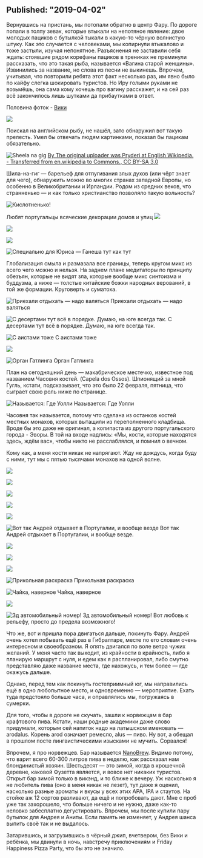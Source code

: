 Published: "2019-04-02"
--------------------------
Вернувшись на пристань, мы потопали обратно в центр Фару. По дороге попали в толпу зевак, которые втыкали на непотяное явление: двое молодых пациков с бутылкой тыкали в какую-то чёрную волнистую штуку. Как это случается с человеками, мы копирнули втыкалово и тоже застыли, изучая непонятное. Разъяснения не заставили себя ждать: стоявшие рядом корефаны пациков в трениках не преминули рассказать, что это такая рыба, называется «Вагина старой женщины». Извинились за название, но слова из песни не выкинешь. Впрочем, учитывая, что повторили ребята этот факт несколько раз, им явно было по кайфу слегка шокировать туристов. Но Иру голыми руками не возьмёшь, она сама кому хочешь про вагину расскажет, и на сей раз всё закончилось лишь шутками да прибаутками в ответ.

Половина фоток - [Вики](https://www.instagram.com/viktorija_shaktishali/)

![](https://lh3.googleusercontent.com/T8wD23Uc8YXMCqmWmx5kBN8JUhT5H25ub7Urj5zsXNW2oL9Z59L4j43H3yogZx_9FpEC4OkkzmZITuEDCC4)


Поискал на английском рыбу, не нашёл, зато обнаружил вот такую прелесть. Умел бы отвечать людям картинками, показал бы пацикам обязательно.

![Sheela na gig](https://lh3.googleusercontent.com/rCqgxZUF0mjJuKIbwgxQZsXXbQ9rOvhgBRy7VW1lGH-6ErfrI8-LBsWSue9CxWwfB2DYoHuqnVQU95hhuZM)
[By The original uploader was Pryderi at English Wikipedia. - Transferred from en.wikipedia to Commons., CC BY-SA 3.0](https://commons.wikimedia.org/w/index.php?curid=2138106) 

Шила-на-гиг — барельеф для отпугивания злых духов (или чёрт знает для чего), обнаружить можно во многих странах западной Европы, но особенно в Великобритании и Ирландии. Родом из средних веков, что странненько — и как только христианство позволяло такую вольность?


![Кислотненько!](https://lh3.googleusercontent.com/4hZdA2JIJYty6nmiLBXXDNrSd0NSEUY9eLnk3qq2l96D3PelUCpRbHm85nTirHpUbHsiIiRrusOnzqdylSI)

Любят португальцы всяческие декорации домов и улиц
![](https://lh3.googleusercontent.com/BKP2Ltp187b18THMkHkdItWN7PSlt0DQgdYRUo8bLGwUMvjN5gM-TibDD7JjupBc2zOpw3YC6Y41ZRqx3Uc)

![](https://lh3.googleusercontent.com/9Z5Et9LtKgzxLWtbMlUy1PkvEs15cUrdK-z80Vir0fMrHEn7kIwoMyg1VJwW9B2CQAEZMt9XSi6N22tiACg)

![](https://lh3.googleusercontent.com/sYlTZGhayywEvE2ebHyyot2NOO7fExg08ZDxT7Ts8u-HBUPyLrrk7R0YJ4KrY-sdPsXMTfe96BHwHKE5Yog)


![Специально для Юриса — Ганеша тут как тут](https://lh3.googleusercontent.com/YrAp_9fx1Ur0cqZ2Oqkyj5CQFaFa_JBLJYi6ps-ar-SFKhhZS2CeLxo6ziCDXjGCI3gi6gqtQRw7blAI9sY)

Глобализация смыла и размазала все границы, теперь кругом микс из всего чего можно и нельзя. На заднем плане медитаторы по принципу обезъян, которые не видят зла, которые вообще микс синтоизма и буддузма, а ниже — толстые китайские божки народных верований, в той же формации. Круговерть и суматоха.


![Приехали отдыхать — надо валяться](https://lh3.googleusercontent.com/7jR2abMbLXotn2FcYbJ1pCn4Mz9dVtoPc-ya77J5YMng4j87mB5Dx0MtokJsvf6_jOCNRFAYv2NKtAj-SEg)
Приехали отдыхать — надо валяться

![С десертами тут всё в порядке. Думаю, на юге всегда так.](https://lh3.googleusercontent.com/gNYfb8b-86-Q6ISuObzzxRY9VE76x3yP6WO5nR8QKfftPkBWcr0NTXqcBEnynrbF_3zFmSmtdfKoKdDD9xo)
С десертами тут всё в порядке. Думаю, на юге всегда так.



![С аистами тоже](https://lh3.googleusercontent.com/jTGhMqkWZpE93jeTCGYXT5vnGg7HnEk4WY3VSNX3sAvboY5k69CZKCUpXfGvutNa2WFMJh4lkdYwYZZzK9k)
С аистами тоже


![](https://lh3.googleusercontent.com/gRTaCTQ8MYT1n2U_K50X3DuFtd1NLqKQoED4KBDqre2OSdiMwHv-sDoVCjQBjanwUshmJVF0IvfrGdaRCeM)

![Орган Гатлинга](https://lh3.googleusercontent.com/63ITypihoFI9q_Kf1IsWupDwhFJGHjNIq9FWmhqYejbCMVXIBQCGgmpa-f-7udQuydxfPGApaJEgl0I61YE)
Орган Гатлинга

План на сегодняшний день — макабрическое местечко, известное под названием Часовня костей. (Capela dos Ossos). Шпионящий за мной Гугль, кстати, подсказывает, что это было 22 февраля, пятница, что сыграет свою роль ниже по странице.

![Называется: Где Уолли](https://lh3.googleusercontent.com/ZK8g0I609u5SAaGtWUBnGnkJtM9LKwm97vruJkx0p1h-be5MHegcAzTsNYVX66xZ4cK5royh0LMQjjWOuRk)
Называется: Где Уолли

Часовня так называется, потому что сделана из останков костей местных монахов, которых вытащили из переполненного кладбища. Вроде бы это даже не оригинал, а копипаста из другого португальского города - Эворы.
В той на входе надпись: «Мы, кости, которые находятся здесь, ждём вас», чтобы никто не расслаблялся, и помнил о вечном.

Кому как, а меня кости никак не напрягают. Жду не дождусь, когда буду с ними, тут мы с пятью тысячами монахов на одной волне.

![](https://lh3.googleusercontent.com/5X9avkERjmK3DGQVW0Ud4kW-JpILDhuCOJOu5pBK9XKSgQgnn5AAur0lxmrM6t014ai98b7767GFIUOrNLE)


![](https://lh3.googleusercontent.com/tPD-cuh3nt1EnGFau9VPXG5LO4Jt-BrTxP_KlmkVfRQBEY6zRsJSNBiqlx5ZP4wxBCjwi2o6MKl2qSryxrs)

![](https://lh3.googleusercontent.com/s7x3fliT_Uq98j1ieCJemz7s7d5Yso2H-9_HquaLBxYiOOPwdvnB2QET69_aBpoNcFTVOXaRyRBnukpe-UQ)

![](https://lh3.googleusercontent.com/Y5XYJ9YG0ygLuTzeHsG3jrqRZyMwdJX735Y8IzrXWck7qHS2dKZZXViJ_E24MyKuGIxgfuhOJGz3qDtQ3AE)

![](https://lh3.googleusercontent.com/aLMhZtSLxabNFS_f3fMIrFJl3M-q9QZ9_6_tLyeWka6zE_2yXudJreg9coB22fNdvm9CPVgv424lyAImnOw)



![Вот так Андрей отдыхает в Португалии, и вообще везде](https://lh3.googleusercontent.com/XxOu4MURk7mNWY4MV7jaNpY7dXxldNJdTu372CKHPMz05frx_WbfsroQMYJAdPy9afset7JIth8MHRGEOb8)
Вот так Андрей отдыхает в Португалии, и вообще везде.

![](https://lh3.googleusercontent.com/hP6uMFl-KxOFxsbjdJBKsplgaraaLO8_h2hgLfZGcVjIS5m8g7qCAjWwasUwSwL2wGXsa_L9addgidmz6Gc)

![](https://lh3.googleusercontent.com/pORLoLTEZc6V60vyOJNr4tElcWVQIpwHs7w7EOzR41daFe18aJIt6ep3DVci7yyvZ88gSx8Lrw4radozcao)

![](https://lh3.googleusercontent.com/YS4bNxetVU9BFZGmJHtsO354VX2wwOQK0F-kjhpkJAN7Mqpyjlb11J23Jop9H0UXYD76fTQjA6SUvJ4iqeE)

![Прикольная раскраска](https://lh3.googleusercontent.com/HG_Q0Qxr5OtMB9fOuWQ7E-uLTBS8N-4oxu3l0R0-r118TlXj6qB7VzqeEjaWKXTn5s1-qx8Wtll2Wl5jb6A)
Прикольная раскраска

![Чайка, наверное](https://lh3.googleusercontent.com/4PhdMpGG2Gw7dXrh7a_IsCgxGh1f06-bOm0V3shITnTmKuFiqE8guZ8o30705p4VVKmZvuZLuapom1VQYo0)
Чайка, наверное

![](https://lh3.googleusercontent.com/xYmpWFUf3QcxU1HmkO2KDSjhB0IXslh8xtB6OV3SerR4CPAgOOjPryMGKcMAL4ZG4BXxzSfU_JkqUWcf2zQ)


![3д автомобильный номер!](https://lh3.googleusercontent.com/XK6XLrvCchQLCLUOSGQ8jdlOLahrPMindOQtL8YjavA5cUit1DnIncVXl6G9C5a72N3UJVuXek1XFfZpERw)
3д автомобильный номер! Вот любовь к рельефу, просто до предела возможного!

Что же, вот и пришла пора двигаться дальше, покинуть Фару. Андрей очень хотел побывать ещё раз в Гибралтаре, месте по его словам очень интересном и своеобразном. Я опять двигался по воле ветра чужих желаний. У меня часто так выходит, из крайности в крайность, либо я планирую маршрут с нуля, и едем как я распланировал, либо смутно представляю даже название места, где нахожусь, и тем более — где окажусь дальше.

Однако, перед тем как покинуть гостеприимный юг, мы направились ещё в одно любопытное место, и одновременно — мероприятие. Ехать туда предстояло больше часа, и оправлялись мы, погружаясь в сумерки.

Для того, чтобы в дороге не скучать, зашли к норвежцам в бар крафтового пива. Кстати, наши родные академики даже слово придумали, которым сей напиток надо на латышском именовать — arodalus. Корень arod означает ремесло, alus — пиво. Ну вот,  а обещал в прошлом посте лингвистическими изысками не мучить. Сорвался!

Впрочем, я про норвежцев. Бар называется [NanoBrew](https://www.tripadvisor.com/Attraction_Review-g1903584-d14011222-Reviews-NanoBrew-Fuseta_Olhao_Faro_District_Algarve.html). Видимо потому, что варит всего 60-300 литров пива в неделю, как рассказал нам блондинистый хозяин. Шестьдесят — это зимой, когда в крошечной деревне, каковой Фузетта является, и вовсе нет никаких туристов. Открыт бар зимой только в викэнд, и то ближе к вечеру. Уж насколько я не любитель пива (оно в меня никак не лезет), тут даже я оценил, насколько разные ароматы и вкусы у всех этих APA, IPA и стаутов. На стойке аж 12 сортов разливают, да ещё и попробовать дают. Мне с проб уже так захорошело, что больше ничего и не нужно, даже как-то неловко забесплатно дегустировать. Впрочем, мы после купили пару бутылок для Андрея и Аниты. Если память не изменяет, у Андрея шанса выпить своё так и не выдалось. 

Затарившись, и загрузившись в чёрный джип, вчетвером, без Вики и ребёнка, мы двинули в ночь, навстречу приключениям и Friday Happiness Pizza Party, что бы это не значило.